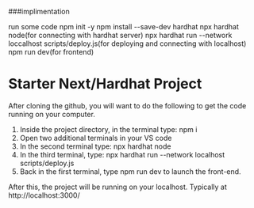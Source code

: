 

###implimentation

run some code
npm init -y
npm install --save-dev hardhat
npx hardhat node(for connecting with hardhat server)
npx hardhat run --network loccalhost scripts/deploy.js(for deploying and connecting with localhost)
npm run dev(for frontend)

# Starter Next/Hardhat Project

After cloning the github, you will want to do the following to get the code running on your computer.

1. Inside the project directory, in the terminal type: npm i
2. Open two additional terminals in your VS code
3. In the second terminal type: npx hardhat node
4. In the third terminal, type: npx hardhat run --network localhost scripts/deploy.js
5. Back in the first terminal, type npm run dev to launch the front-end.

After this, the project will be running on your localhost. 
Typically at http://localhost:3000/
